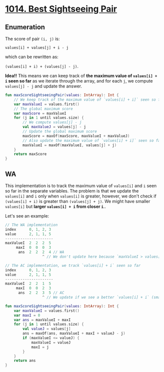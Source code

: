 # [1014. Best Sightseeing Pair](https://leetcode.com/problems/best-sightseeing-pair/description/)

## Enumeration
The score of pair `(i, j)` is:

`values[i] + values[j] + i - j`

which can be rewritten as: 

`(values[i] + i) + (values[j] - j)`. 

**Idea!!** This means we can keep track of **the maximum value of `values[i] + i` seen so far** as we iterate through the array, and for each `j`, we compute `values[j] - j` and update the answer.

```kotlin
fun maxScoreSightseeingPair(values: IntArray): Int {
    // We keep track of the maximum value of `values[i] + i]` seen so far
    var maxValueI = values.first()
    // The global maximum score
    var maxScore = maxValueI
    for (j in 1 until values.size) {
        // We compute values[j] - j
        val maxValueJ = values[j] - j
        // Update the global maximum score
        maxScore = maxOf(maxScore, maxValueI + maxValueJ)
        // Also update the maximum value of `values[i] + i]` seen so far
        maxValueI = maxOf(maxValueI, values[j] + j)
    }
    return maxScore
}
```

## WA
This implementation is to track the maximum value of `values[i]` and `i` seen so far in the separate variables. The problem is that we update the `values[i]` and `i` only when `values[i]` is greater, however, we don't check if `(values[i] + i)` is greater than `(values[j] + j)`. We might have smaller `values[i]` but **larger `values[i] + i` from closer `i`**..

Let's see an example:

```js
// The WA implementation
index      0, 1, 2, 3
value      2, 1, 1, 5
----------------------
maxValueI  2  2  2  5
     maxI  0  0  0  3
      ans  2  2  2  4 // WA
                 ^ // We don't update here because `maxValueI > values[j]` now.

// The AC implementation, we track `values[i] + i` seen so far
index      0, 1, 2, 3
value      2, 1, 1, 5
----------------------
maxValueI  2  2  1  5
     maxI  0  0  2  3
      ans  2  2  3  5 // AC
                 ^ // We update if we see a better `values[i] + i` (smaller `values[i]` but larger `i` that makes `values[i] + i` larger)
```

```kotlin
fun maxScoreSightseeingPair(values: IntArray): Int {
    var maxValueI = values.first()
    var maxI = 0
    var ans = maxValueI + maxI
    for (j in 1 until values.size) {
        val valueJ = values[j]
        ans = maxOf(ans, maxValueI + maxI + valueJ - j)
        if (maxValueI <= valueJ) {
            maxValueI = valueJ
            maxI = j
        }
    }
    return ans
}
```